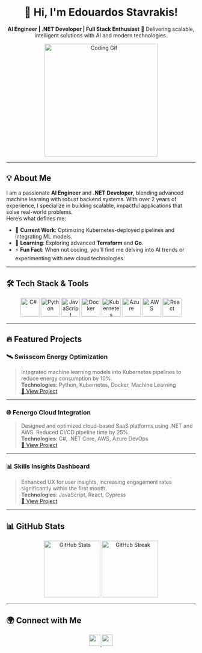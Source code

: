 <div align="center">
  <h1>👋 Hi, I'm Edouardos Stavrakis!</h1>
  <p>
    <b>AI Engineer | .NET Developer | Full Stack Enthusiast</b>  
    🚀 Delivering scalable, intelligent solutions with AI and modern technologies.
  </p>
  <img src="https://user-images.githubusercontent.com/23031339/117654455-e9c75480-b1a5-11eb-98b1-73d342d8c4d8.gif" height="300" alt="Coding Gif" />
</div>

---

## 💡 About Me

I am a passionate **AI Engineer** and **.NET Developer**, blending advanced machine learning with robust backend systems. With over 2 years of experience, I specialize in building scalable, impactful applications that solve real-world problems.  
Here’s what defines me:

- 🔭 **Current Work**: Optimizing Kubernetes-deployed pipelines and integrating ML models.  
- 🌱 **Learning**: Exploring advanced **Terraform** and **Go**.  
- ⚡ **Fun Fact**: When not coding, you’ll find me delving into AI trends or experimenting with new cloud technologies.

---

## 🛠️ Tech Stack & Tools

<div align="center">
  <img src="https://cdn.jsdelivr.net/gh/devicons/devicon/icons/csharp/csharp-original.svg" height="50" alt="C#"/>
  <img src="https://cdn.jsdelivr.net/gh/devicons/devicon/icons/python/python-original.svg" height="50" alt="Python"/>
  <img src="https://cdn.jsdelivr.net/gh/devicons/devicon/icons/javascript/javascript-original.svg" height="50" alt="JavaScript"/>
  <img src="https://cdn.jsdelivr.net/gh/devicons/devicon/icons/docker/docker-original.svg" height="50" alt="Docker"/>
  <img src="https://cdn.jsdelivr.net/gh/devicons/devicon/icons/kubernetes/kubernetes-plain.svg" height="50" alt="Kubernetes"/>
  <img src="https://cdn.jsdelivr.net/gh/devicons/devicon/icons/azure/azure-original.svg" height="50" alt="Azure"/>
  <img src="https://cdn.jsdelivr.net/gh/devicons/devicon/icons/aws/aws-original.svg" height="50" alt="AWS"/>
  <img src="https://cdn.jsdelivr.net/gh/devicons/devicon/icons/react/react-original.svg" height="50" alt="React"/>
</div>

---

## 🔥 Featured Projects

### 🛰️ **Swisscom Energy Optimization**
> Integrated machine learning models into Kubernetes pipelines to reduce energy consumption by 10%.  
**Technologies**: Python, Kubernetes, Docker, Machine Learning  
[🔗 View Project](#)

---

### 🌐 **Fenergo Cloud Integration**
> Designed and optimized cloud-based SaaS platforms using .NET and AWS. Reduced CI/CD pipeline time by 25%.  
**Technologies**: C#, .NET Core, AWS, Azure DevOps  
[🔗 View Project](#)

---

### 📊 **Skills Insights Dashboard**
> Enhanced UX for user insights, increasing engagement rates significantly within the first month.  
**Technologies**: JavaScript, React, Cypress  
[🔗 View Project](#)

---

## 📊 GitHub Stats

<div align="center">
  <img src="https://github-readme-stats.vercel.app/api?username=edouardosstavrakis&show_icons=true&theme=radical" height="150" alt="GitHub Stats" />
  <img src="https://github-readme-streak-stats.herokuapp.com/?user=edouardosstavrakis&theme=radical" height="150" alt="GitHub Streak" />
</div>

---

## 🌍 Connect with Me

<div align="center">
  <a href="https://linkedin.com/in/edouardos">
    <img src="https://img.shields.io/badge/LinkedIn-0077B5?style=for-the-badge&logo=linkedin&logoColor=white" height="30" />
  </a>
  <a href="mailto:edouardos.stavrakis@gmail.com">
    <img src="https://img.shields.io/badge/Email-D14836?style=for-the-badge&logo=gmail&logoColor=white" height="30" />
  </a>
</div>
